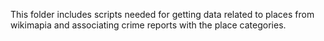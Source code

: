 This folder includes scripts needed for getting data related to places from wikimapia and associating crime reports with the place categories. 
